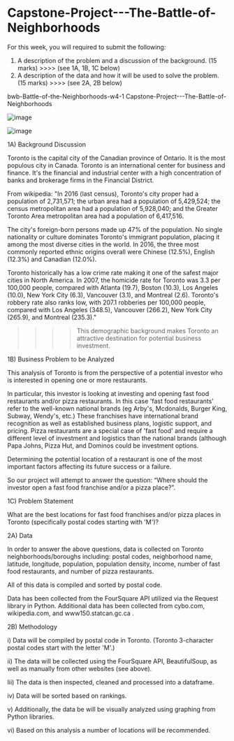 # Capstone-Project---The-Battle-of-Neighborhoods

For this week, you will required to submit the following:

1) A description of the problem and a discussion of the background. (15 marks) >>>>  (see 1A, 1B, 1C below)
2) A description of the data and how it will be used to solve the problem. (15 marks) >>>>  (see 2A, 2B below)



bwb-Battle-of-the-Neighborhoods-w4-1
Capstone-Project---The-Battle-of-Neighborhoods

![image](https://user-images.githubusercontent.com/78384555/120907112-04b91b00-c62d-11eb-90c9-5293eda7cbe9.png)

![image](https://user-images.githubusercontent.com/78384555/120907117-0d115600-c62d-11eb-8309-1e4f69f3d48e.png)

1A) Background Discussion

Toronto is the capital city of the Canadian province of Ontario. It is the most populous city in Canada. Toronto is an international center for business and finance. It's the financial and industrial center with a high concentration of banks and brokerage firms in the Financial District.

From wikipedia:
"In 2016 (last census), Toronto's city proper had a population of 2,731,571; the urban area had a population of 5,429,524; the census metropolitan area had a population of 5,928,040; and the Greater Toronto Area metropolitan area had a population of 6,417,516.

The city's foreign-born persons made up 47% of the population. No single nationality or culture dominates Toronto's immigrant population, placing it among the most diverse cities in the world. In 2016, the three most commonly reported ethnic origins overall were Chinese (12.5%), English (12.3%) and Canadian (12.0%).

Toronto historically has a low crime rate making it one of the safest major cities in North America. In 2007, the homicide rate for Toronto was 3.3 per 100,000 people, compared with Atlanta (19.7), Boston (10.3), Los Angeles (10.0), New York City (6.3), Vancouver (3.1), and Montreal (2.6). Toronto's robbery rate also ranks low, with 207.1 robberies per 100,000 people, compared with Los Angeles (348.5), Vancouver (266.2), New York City (265.9), and Montreal (235.3)."

>>>> This demographic background makes Toronto an attractive destination for potential business investment.

1B) Business Problem to be Analyzed

This analysis of Toronto is from the perspective of a potential investor who is interested in opening one or more restaurants.

In particular, this investor is looking at investing and opening fast food restaurants and/or pizza restaurants. In this case 'fast food restaurants' refer to the well-known national brands (eg Arby's, Mcdonalds, Burger King, Subway, Wendy's, etc.) These franchises have international brand recognition as well as established business plans, logistic support, and pricing. Pizza restaurants are a special case of 'fast food' and require a different level of investment and logistics than the national brands (although Papa Johns, Pizza Hut, and Dominos could be investment options.

Determining the potential location of a restaurant is one of the most important factors affecting its future success or a failure.

So our project will attempt to answer the question: “Where should the investor open a fast food franchise and/or a pizza place?”.

1C) Problem Statement

What are the best locations for fast food franchises and/or pizza places in Toronto (specifically postal codes starting with 'M')?

2A) Data

In order to answer the above questions, data is collected on Toronto neighborhoods/boroughs including: postal codes, neighborhood name, latitude, longitude, population, population density, income, number of fast food restaurants, and number of pizza restaurants.

All of this data is compiled and sorted by postal code.

Data has been collected from the FourSquare API utilized via the Request library in Python. Additional data has been collected from cybo.com, wikipedia.com, and www150.statcan.gc.ca .

2B) Methodology

i) Data will be compiled by postal code in Toronto. (Toronto 3-character postal codes start with the letter 'M'.)

ii) The data will be collected using the FourSquare API, BeautifulSoup, as well as manually from other websites (see above).

Iii) The data is then inspected, cleaned and processed into a dataframe.

iv) Data will be sorted based on rankings.

v) Additionally, the data be will be visually analyzed using graphing from Python libraries.

vi) Based on this analysis a number of locations will be recommended.


